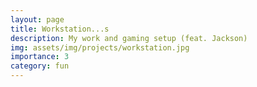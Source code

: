 ```yaml
---
layout: page
title: Workstation...s 
description: My work and gaming setup (feat. Jackson)
img: assets/img/projects/workstation.jpg
importance: 3
category: fun
---
```

